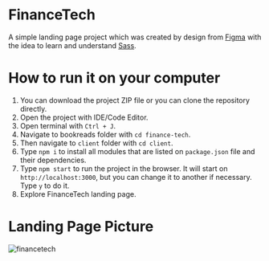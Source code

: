 # FinanceTech

A simple landing page project which was created by design from <a href="https://www.figma.com/">Figma</a> with the idea to learn and understand <a href="https://sass-lang.com/">Sass</a>.

# How to run it on your computer

1. You can download the project ZIP file or you can clone the repository directly.
2. Open the project with IDE/Code Editor.
3. Open terminal with `Ctrl + J`.
4. Navigate to bookreads folder with `cd finance-tech`.
4. Then navigate to `client` folder with `cd client`.
5. Type `npm i` to install all modules that are listed on `package.json` file and their dependencies.
6. Type `npm start` to run the project in the browser. It will start on `http://localhost:3000`, but you can change it to another if necessary. Type `y` to do it.
7. Explore FinanceTech landing page.

# Landing Page Picture

![financetech](https://user-images.githubusercontent.com/95768526/192107931-d44809a3-3649-4d47-a9f4-5ed92cc97850.png)
